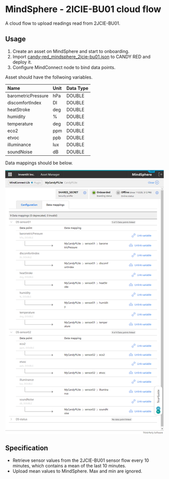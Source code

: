 # MindSphere - 2ICIE-BU01 cloud flow

A cloud flow to upload readings read from 2JCIE-BU01.

## Usage

1. Create an asset on MindSphere and start to onboarding.
1. Import [candy-red_mindsphere_2jcie-bu01.json](./candy-red_mindsphere_2jcie-bu01.json) to CANDY RED and deploy it.
1. Configure MindConnect node to bind data points.

Asset should have the follwoing variables.

| Name | Unit | Data Type |
| :--- | :--- | :-------- |
| barometricPressure | hPa | DOUBLE |
| discomfortIndex | DI | DOUBLE |
| heatStroke | deg |DOUBLE |
| humidity | % |DOUBLE |
| temperature | deg | DOUBLE |
| eco2 | ppm | DOUBLE |
| etvoc | ppb | DOUBLE |
| illuminance | lux | DOUBLE |
| soundNoise | dB | DOUBLE |

Data mappings should be below.

![Data mappings](./2020-11-02_15h17_27.png)

## Specification

* Retrieve sensor values from the 2JCIE-BU01 sensor flow every 10 minutes, which contains a mean of the last 10 minutes.
* Upload mean values to MindSphere. Max and min are ignored.

